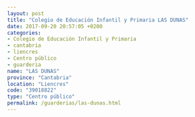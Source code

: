 ```yaml
---
layout: post
title: "Colegio de Educación Infantil y Primaria LAS DUNAS"
date: 2017-09-20 20:57:05 +0200
categories:
- Colegio de Educación Infantil y Primaria
- cantabria
- liencres
- Centro público
- guarderia
name: "LAS DUNAS"
province: "Cantabria"
location: "Liencres"
code: "39018822"
type: "Centro público"
permalink: /guarderias/las-dunas.html
---
```

